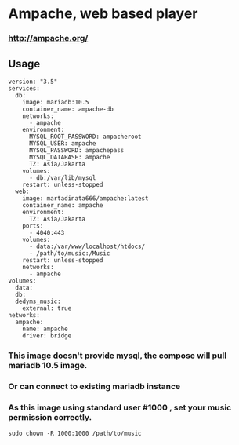 # Ampache, web based player
### http://ampache.org/

## Usage
```
version: "3.5"
services:
  db:
    image: mariadb:10.5
    container_name: ampache-db
    networks:
      - ampache
    environment:
      MYSQL_ROOT_PASSWORD: ampacheroot
      MYSQL_USER: ampache
      MYSQL_PASSWORD: ampachepass
      MYSQL_DATABASE: ampache
      TZ: Asia/Jakarta
    volumes:
      - db:/var/lib/mysql
    restart: unless-stopped
  web:
    image: martadinata666/ampache:latest
    container_name: ampache
    environment:
      TZ: Asia/Jakarta
    ports:
      - 4040:443
    volumes:
      - data:/var/www/localhost/htdocs/
      - /path/to/music:/Music
    restart: unless-stopped
    networks:
      - ampache
volumes:
  data:
  db:
  dedyms_music:
    external: true
networks:
  ampache:
    name: ampache
    driver: bridge

```
### This image doesn't provide mysql, the compose will pull mariadb 10.5 image.
### Or can connect to existing mariadb instance
### As this image using standard user #1000 , set your music permission correctly.
```
sudo chown -R 1000:1000 /path/to/music
```
